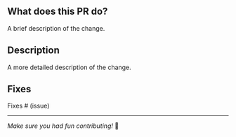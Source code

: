 
## What does this PR do?

A brief description of the change.

## Description

A more detailed description of the change.

## Fixes

Fixes # (issue)

---

*Make sure you had fun contributing!* 🎉